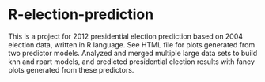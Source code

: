 R-election-prediction
=====================

This is a project for 2012 presidential election prediction based on 2004 election data, written in R language.
See HTML file for plots generated from two predictor models.
Analyzed and merged multiple large data sets to build knn and rpart models, and predicted presidential election results with fancy plots generated from these predictors.


